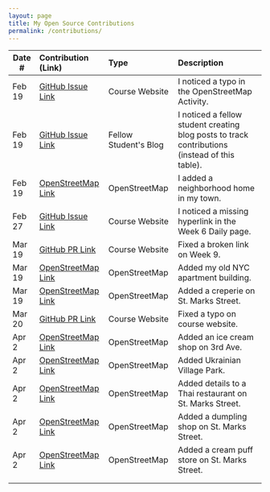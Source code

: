 ```yaml
---
layout: page
title: My Open Source Contributions
permalink: /contributions/
---
```


<!--
Type of the contribution should be "Wikipedia edit", "OpenStreet Map feature", "Documentation", "Course website", "Blog",
"Browser Add-on", etc.

The description should include a brief summary of what you did.

The link should bring us to a public page that shows your contribution. 

Replace the first row with your own contribution. 

-->





| Date #       | Contribution (Link)  | Type  | Description |
|---|:---|:---|:---|
| Feb 19   | [GitHub Issue Link](https://github.com/joannakl/ossd/issues/52)    | Course Website    |   I noticed a typo in the OpenStreetMap Activity.    |
| Feb 19   | [GitHub Issue Link](https://github.com/ossd-s23/shannonh800-weekly/issues/1)    | Fellow Student's Blog    |   I noticed a fellow student creating blog posts to track contributions (instead of this table).    |
| Feb 19   | [OpenStreetMap Link](https://www.openstreetmap.org/changeset/132770847)    | OpenStreetMap    |   I added a neighborhood home in my town.    |
| Feb 27   | [GitHub Issue Link](https://github.com/joannakl/ossd/issues/57)    | Course Website    |   I noticed a missing hyperlink in the Week 6 Daily page.    |
| Mar 19   | [GitHub PR Link](https://github.com/joannakl/ossd/pull/64)    | Course Website    |   Fixed a broken link on Week 9.    |
| Mar 19   | [OpenStreetMap Link](https://www.openstreetmap.org/changeset/133870362)    | OpenStreetMap    |   Added my old NYC apartment building.    |
| Mar 19   | [OpenStreetMap Link](https://www.openstreetmap.org/changeset/133870786)    | OpenStreetMap    |   Added a creperie on St. Marks Street.    |
| Mar 20   | [GitHub PR Link](https://github.com/joannakl/ossd/pull/67)    | Course Website    |   Fixed a typo on course website.    |
| Apr 2   | [OpenStreetMap Link](https://www.openstreetmap.org/changeset/134431406)    | OpenStreetMap    |   Added an ice cream shop on 3rd Ave.    |
| Apr 2   | [OpenStreetMap Link](https://www.openstreetmap.org/changeset/134431488)    | OpenStreetMap    |   Added Ukrainian Village Park.    |
| Apr 2   | [OpenStreetMap Link](https://www.openstreetmap.org/changeset/134431521)    | OpenStreetMap    |   Added details to a Thai restaurant on St. Marks Street.    |
| Apr 2   | [OpenStreetMap Link](https://www.openstreetmap.org/changeset/134431590)    | OpenStreetMap    |   Added a dumpling shop on St. Marks Street.    |
| Apr 2   | [OpenStreetMap Link](https://www.openstreetmap.org/changeset/134431645)    | OpenStreetMap    |   Added a cream puff store on St. Marks Street.    |
|     |     |     |      |
|     |     |     |      |
